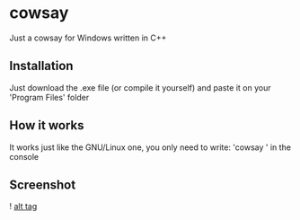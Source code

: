 # cowsay

Just a cowsay for Windows written in C++

## Installation

Just download the .exe file (or compile it yourself) and paste it on your 'Program Files' folder

## How it works

It works just like the GNU/Linux one, you only need to write: 'cowsay <TEXT>' in the console

## Screenshot
!
[alt tag](screenshot1.png)
